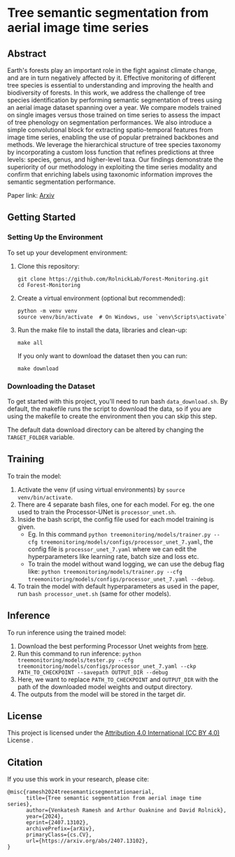 # Tree semantic segmentation from aerial image time series

## Abstract

Earth's forests play an important role in the fight against climate change, and are in turn negatively affected by it. Effective monitoring of different tree species is essential to understanding and improving the health and biodiversity of forests. In this work, we address the challenge of tree species identification by performing semantic segmentation of trees using an aerial image dataset spanning over a year. We compare models trained on single images versus those trained on time series to assess the impact of tree phenology on segmentation performances. We also introduce a simple convolutional block for extracting spatio-temporal features from image time series, enabling the use of popular pretrained backbones and methods. We leverage the hierarchical structure of tree species taxonomy by incorporating a custom loss function that refines predictions at three levels: species, genus, and higher-level taxa. Our findings demonstrate the superiority of our methodology in exploiting the time series modality and confirm that enriching labels using taxonomic information improves the semantic segmentation performance.

Paper link: [Arxiv](https://arxiv.org/abs/2407.13102)

## Getting Started

### Setting Up the Environment

To set up your development environment:

1. Clone this repository:
   ```
   git clone https://github.com/RolnickLab/Forest-Monitoring.git
   cd Forest-Monitoring
   ```

2. Create a virtual environment (optional but recommended):
   ```
   python -m venv venv
   source venv/bin/activate  # On Windows, use `venv\Scripts\activate`
   ```

3. Run the make file to install the data, libraries and clean-up:
   ```
   make all
   ```
   If you only want to download the dataset then you can run:
   ```
   make download
   ```  

### Downloading the Dataset

To get started with this project, you'll need to run bash ```data_download.sh```. By default, the makefile runs the script to download the data, so if you are using the makefile to create the environment then you can skip this step.

The default data download directory can be altered by changing the ```TARGET_FOLDER``` variable.

## Training

To train the model:

1. Activate the venv (if using virtual environments) by ```source venv/bin/activate```.
2. There are 4 separate bash files, one for each model. For eg. the one used to train the Processor-UNet is ```processor_unet.sh```.
3. Inside the bash script, the config file used for each model training is given.
   - Eg. In this command ```python treemonitoring/models/trainer.py --cfg treemonitoring/models/configs/processor_unet_7.yaml```,  the config file is ```processor_unet_7.yaml``` where we can edit the hyperparameters like learning rate, batch size and loss etc.
   - To train the model without wand logging, we can use the debug flag like: ```python treemonitoring/models/trainer.py --cfg treemonitoring/models/configs/processor_unet_7.yaml --debug```.
4. To train the model with default hyperparameters as used in the paper, run ```bash processor_unet.sh``` (same for other models).

## Inference

To run inference using the trained model:

1. Download the best performing Processor Unet weights from [here](https://drive.google.com/file/d/1SidcXzDIlZF2RPu1dCSHLR2r7vXykZj6/view?usp=sharing).
2. Run this command to run inference: ```python treemonitoring/models/tester.py --cfg treemonitoring/models/configs/processor_unet_7.yaml --ckp PATH_TO_CHECKPOINT --savepath OUTPUT_DIR --debug```
3. Here, we want to replace ```PATH_TO_CHECKPOINT``` and ```OUTPUT_DIR``` with the path of the downloaded model weights and output directory.
4. The outputs from the model will be stored in the target dir.

## License

This project is licensed under the [Attribution 4.0 International (CC BY 4.0)](https://creativecommons.org/licenses/by/4.0/legalcode) License .

## Citation

If you use this work in your research, please cite:

```
@misc{ramesh2024treesemanticsegmentationaerial,
      title={Tree semantic segmentation from aerial image time series}, 
      author={Venkatesh Ramesh and Arthur Ouaknine and David Rolnick},
      year={2024},
      eprint={2407.13102},
      archivePrefix={arXiv},
      primaryClass={cs.CV},
      url={https://arxiv.org/abs/2407.13102}, 
}
```